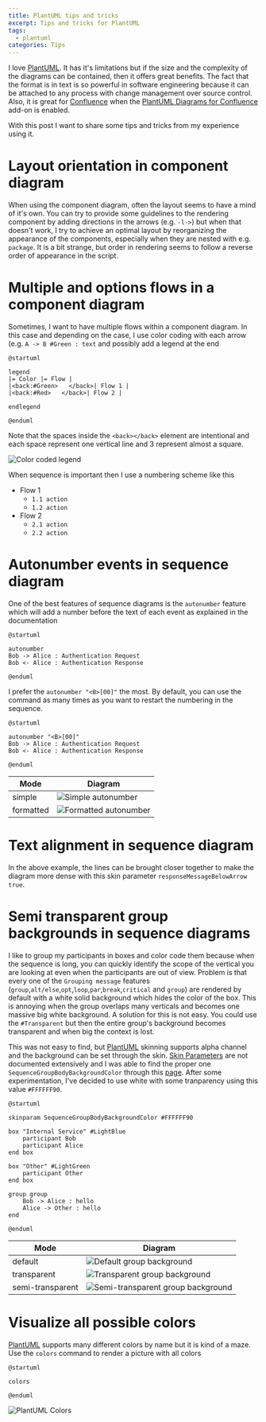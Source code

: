 ```yaml
---
title: PlantUML tips and tricks
excerpt: Tips and tricks for PlantUML
tags: 
  - plantuml
categories: Tips
---
```


I love [PlantUML]. It has it's limitations but if the size and the complexity of the diagrams can be contained, then it offers great benefits. The fact that the format is in text is so powerful in software engineering because it can be attached to any process with change management over source control. Also, it is great for [Confluence] when the [PlantUML Diagrams for Confluence] add-on is enabled.

With this post I want to share some tips and tricks from my experience using it.

# Layout orientation in component diagram
When using the component diagram, often the layout seems to have a mind of it's own. You can try to provide some guidelines to the rendering component by adding directions in the arrows (e.g. `-l->`) but when that doesn't work, I try to achieve an optimal layout by reorganizing the appearance of the components, especially when they are nested with e.g. `package`. It is a bit strange, but order in rendering seems to follow a reverse order of appearance in the script.

# Multiple and options flows in a component diagram
Sometimes, I want to have multiple flows within a component diagram. In this case and depending on the case, I use color coding with each arrow (e.g. `A -> B #Green : text` and possibly add a legend at the end

```
@startuml

legend
|= Color |= Flow |
|<back:#Green>   </back>| Flow 1 |
|<back:#Red>   </back>| Flow 2 |

endlegend

@enduml
```

Note that the spaces inside the `<back></back>` element are intentional and each space represent one vertical line and 3 represent almost a square.

![Color coded legend](/assets/images/posts/plantuml/2021-02-24-plantuml-tips-tricks-1/legend.svg "Color coded legend")

When sequence is important then I use a numbering scheme like this

- Flow 1
  - `1.1 action`
  - `1.2 action`
- Flow 2
  - `2.1 action`
  - `2.2 action`

# Autonumber events in sequence diagram

One of the best features of sequence diagrams is the `autonumber` feature which will add a number before the text of each event as explained in the documentation

```
@startuml

autonumber
Bob -> Alice : Authentication Request
Bob <- Alice : Authentication Response

@enduml
```

I prefer the `autonumber "<B>[00]"` the most. By default, you can use the command as many times as you want to restart the numbering in the sequence.

```
@startuml

autonumber "<B>[00]"
Bob -> Alice : Authentication Request
Bob <- Alice : Authentication Response

@enduml
```

| Mode | Diagram |
| ---- | ------- |
| simple | ![Simple autonumber](/assets/images/posts/plantuml/2021-02-24-plantuml-tips-tricks-1/autonumber.svg "Simple autonumber") |
| formatted | ![Formatted autonumber](/assets/images/posts/plantuml/2021-02-24-plantuml-tips-tricks-1/autonumber-formatted.svg "Formatted autonumber") |

# Text alignment in sequence diagram

In the above example, the lines can be brought closer together to make the diagram more dense with this skin parameter `responseMessageBelowArrow true`.

# Semi transparent group backgrounds in sequence diagrams

I like to group my participants in boxes and color code them because when the sequence is long, you can quickly identify the scope of the vertical you are looking at even when the participants are out of view. Problem is that every one of the `Grouping message` features (`group`,`alt/else`,`opt`,`loop`,`par`,`break`,`critical` and `group`) are rendered by default with a white solid background which hides the color of the box. This is annoying when the group overlaps many verticals and becomes one massive big white background. A solution for this is not easy. You could use the `#Transparent` but then the entire group's background becomes transparent and when big the context is lost.

This was not easy to find, but [PlantUML] skinning supports alpha channel and the background can be set through the skin. [Skin Parameters] are not  documented extensively and I was able to find the proper one `SequenceGroupBodyBackgroundColor` through this [page][All Skin Parameters]. After some experimentation, I've decided to use white with some tranparency using this value `#FFFFFF90`.


```
@startuml

skinparam SequenceGroupBodyBackgroundColor #FFFFFF90

box "Internal Service" #LightBlue
    participant Bob
    participant Alice
end box

box "Other" #LightGreen
    participant Other
end box

group group
    Bob -> Alice : hello
    Alice -> Other : hello
end

@enduml
```

| Mode | Diagram |
| ---- | ------- |
| default | ![Default group background](/assets/images/posts/plantuml/2021-02-24-plantuml-tips-tricks-1/solid-group.svg "Default group background") |
| transparent | ![Transparent group background](/assets/images/posts/plantuml/2021-02-24-plantuml-tips-tricks-1/transparent-group.svg "Transparent group background") |
| semi-transparent | ![Semi-transparent group background](/assets/images/posts/plantuml/2021-02-24-plantuml-tips-tricks-1/semi-transparent-group.svg "Semi-transparent group background") |




# Visualize all possible colors

[PlantUML] supports many different colors by name but it is kind of a maze. Use the `colors` command to render a picture with all colors

```
@startuml

colors

@enduml
```

![PlantUML Colors](/assets/images/posts/plantuml/2021-02-24-plantuml-tips-tricks-1/colors.svg "PlantUML Colors")

[PlantUML]: https://plantuml.com/
[Confluence]: https://www.atlassian.com/software/confluence
[PlantUML Diagrams for Confluence]: https://marketplace.atlassian.com/apps/1215115/plantuml-diagrams-for-confluence?hosting=cloud&tab=overview
[Skin Parameters]: https://plantuml.com/skinparam
[All Skin Parameters]: https://plantuml-documentation.readthedocs.io/en/latest/formatting/all-skin-params.html